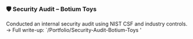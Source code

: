 ### 🛡️ Security Audit – Botium Toys
Conducted an internal security audit using NIST CSF and industry controls.  
→ Full write-up: `/Portfolio/Security-Audit-Botium-Toys '
